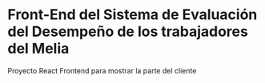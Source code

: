 # Front-End del Sistema de Evaluación del Desempeño de los trabajadores del Melia

Proyecto React Frontend para mostrar la parte del cliente 


